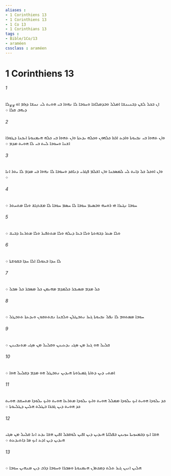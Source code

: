 ```yaml
---
aliases : 
- 1 Corinthiens 13
- 1 Corinthiens 13
- 1 Co 13
- 1 Corinthians 13
tags : 
- Bible/1Co/13
- araméen
cssclass : araméen
---
```


# 1 Corinthiens 13

###### 1
ܐܢ ܒܟܠ ܠܫܢ ܕܒܢܝܢܫܐ ܐܡܠܠ ܘܒܕܡܠܐܟܐ ܘܚܘܒܐ ܠܐ ܢܗܘܐ ܒܝ ܗܘܝܬ ܠܝ ܢܚܫܐ ܕܙܐܡ ܐܘ ܨܨܠܐ ܕܝܗܒ ܩܠܐ ܀
###### 2
ܘܐܢ ܬܗܘܐ ܒܝ ܢܒܝܘܬܐ ܘܐܕܥ ܐܪܙܐ ܟܠܗܘܢ ܘܟܠܗ ܝܕܥܬܐ ܘܐܢ ܬܗܘܐ ܒܝ ܟܠܗ ܗܝܡܢܘܬܐ ܐܝܟܢܐ ܕܛܘܪܐ ܐܫܢܐ ܘܚܘܒܐ ܠܝܬ ܒܝ ܠܐ ܗܘܝܬ ܡܕܡ ܀
###### 3
ܘܐܢ ܐܘܟܠ ܟܠ ܕܐܝܬ ܠܝ ܠܡܤܟܢܐ ܘܐܢ ܐܫܠܡ ܦܓܪܝ ܕܢܐܩܕ ܘܚܘܒܐ ܠܐ ܢܗܘܐ ܒܝ ܡܕܡ ܠܐ ܝܬܪ ܐܢܐ ܀
###### 4
ܚܘܒܐ ܢܓܝܪܐ ܗܝ ܪܘܚܗ ܘܒܤܝܡ ܚܘܒܐ ܠܐ ܚܤܡ ܚܘܒܐ ܠܐ ܡܫܬܓܫ ܘܠܐ ܡܬܚܬܪ ܀
###### 5
ܘܠܐ ܤܥܪ ܕܒܗܬܬܐ ܘܠܐ ܒܥܐ ܕܝܠܗ ܘܠܐ ܡܬܬܦܝܪ ܘܠܐ ܡܬܪܥܐ ܕܒܝܫ ܀
###### 6
ܠܐ ܚܕܐ ܒܥܘܠܐ ܐܠܐ ܚܕܐ ܒܩܘܫܬܐ ܀
###### 7
ܟܠ ܡܕܡ ܡܤܝܒܪ ܟܠܡܕܡ ܡܗܝܡܢ ܟܠ ܡܤܒܪ ܟܠ ܤܒܠ ܀
###### 8
ܚܘܒܐ ܡܡܬܘܡ ܠܐ ܢܦܠ ܢܒܝܘܬܐ ܓܝܪ ܢܬܒܛܠܢ ܘܠܫܢܐ ܢܫܬܬܩܘܢ ܘܝܕܥܬܐ ܬܬܒܛܠ ܀
###### 9
ܩܠܝܠ ܗܘ ܓܝܪ ܡܢ ܤܓܝ ܝܕܥܝܢܢ ܘܩܠܝܠ ܡܢ ܤܓܝ ܡܬܢܒܝܢܢ ܀
###### 10
ܐܡܬܝ ܕܝܢ ܕܬܐܬܐ ܓܡܝܪܘܬܐ ܗܝܕܝܢ ܢܬܒܛܠ ܗܘ ܡܕܡ ܕܩܠܝܠ ܗܘܐ ܀
###### 11
ܟܕ ܝܠܘܕܐ ܗܘܝܬ ܐܝܟ ܝܠܘܕܐ ܡܡܠܠ ܗܘܝܬ ܘܐܝܟ ܝܠܘܕܐ ܡܬܪܥܐ ܗܘܝܬ ܘܐܝܟ ܝܠܘܕܐ ܡܬܚܫܒ ܗܘܝܬ ܟܕ ܗܘܝܬ ܕܝܢ ܓܒܪܐ ܒܛܠܬ ܗܠܝܢ ܕܛܠܝܘܬܐ ܀
###### 12
ܗܫܐ ܐܝܟ ܕܒܡܚܙܝܬܐ ܚܙܝܢܢ ܒܦܠܐܬܐ ܗܝܕܝܢ ܕܝܢ ܐܦܝܢ ܠܘܩܒܠ ܐܦܝܢ ܗܫܐ ܝܕܥ ܐܢܐ ܩܠܝܠ ܡܢ ܤܓܝ ܗܝܕܝܢ ܕܝܢ ܐܕܥ ܐܝܟ ܡܐ ܕܐܬܝܕܥܬ ܀
###### 13
ܗܠܝܢ ܐܢܝܢ ܓܝܪ ܬܠܬ ܕܡܟܬܪܢ ܗܝܡܢܘܬܐ ܘܤܒܪܐ ܘܚܘܒܐ ܕܪܒ ܕܝܢ ܡܢܗܝܢ ܚܘܒܐ ܀
